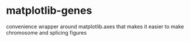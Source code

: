 # matplotlib-genes
convenience wrapper around matplotlib.axes that makes it easier to make chromosome and splicing figures 
